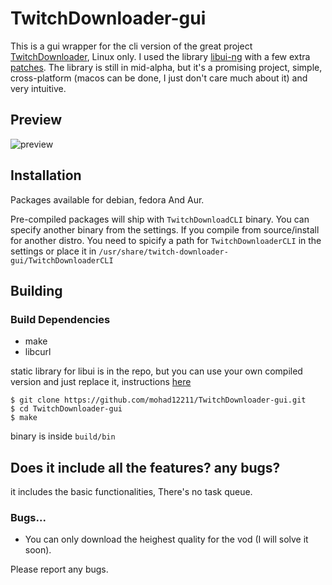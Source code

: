 # TwitchDownloader-gui
This is a gui wrapper for the cli version of the great project [TwitchDownloader](https://github.com/lay295/TwitchDownloader), Linux only.
I used the library [libui-ng](https://github.com/libui-ng/libui-ng) with a few extra [patches](https://github.com/mohad12211/libui-ng). 
The library is still in mid-alpha, but it's a promising project, simple, cross-platform (macos can be done, I just don't care much about it) and very intuitive.
## Preview
![preview](https://user-images.githubusercontent.com/51754973/167058990-a574493a-fd44-4f12-be59-185798fb93bf.gif)
## Installation
Packages available for debian, fedora And Aur.

Pre-compiled packages will ship with `TwitchDownloadCLI` binary. You can specify another binary from the settings.
If you compile from source/install for another distro. You need to spicify a path for `TwitchDownloaderCLI` in the settings or place it in `/usr/share/twitch-downloader-gui/TwitchDownloaderCLI`

## Building

### Build Dependencies
- make
- libcurl

static library for libui is in the repo, but you can use your own compiled version and just replace it, instructions [here](https://github.com/mohad12211/libui-ng/blob/customs/README.md#quick-building-instructions)
```
$ git clone https://github.com/mohad12211/TwitchDownloader-gui.git 
$ cd TwitchDownloader-gui
$ make
```
binary is inside `build/bin`

## Does it include all the features? any bugs?
it includes the basic functionalities, There's no task queue.
### Bugs...
- You can only download the heighest quality for the vod (I will solve it soon).

Please report any bugs.
